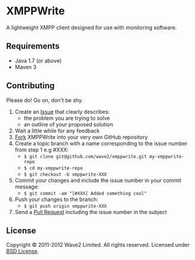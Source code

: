 XMPPWrite
==============

A lightweight XMPP client designed for use with monitoring software.

Requirements
------------

* Java 1.7 (or above)
* Maven 3

Contributing
------------

Please do! Go on, don't be shy.

1. Create an [Issue] that clearly describes:
     * the problem you are trying to solve
     * an outline of your proposed solution
2. Wait a little while for any feedback
3. [Fork] XMPPWrite into your very own GitHub repository
4. Create a topic branch with a name corresponding to the issue number
   from step 1 e.g #XXX:
     * `$ git clone git@github.com/wave2/xmppwrite.git my-xmppwrite-repo`
     * `$ cd my-xmppwrite-repo`
     * `$ git checkout -b xmppwrite-XXX`
5. Commit your changes and include the issue number in your
   commit message:
     * `$ git commit -am "[#XXX] Added something cool"`
6. Push your changes to the branch:
     * `$ git push origin xmppwrite-XXX`
7. Send a [Pull Request] including the issue number in the subject

License
-------

Copyright &copy; 2011-2012 Wave2 Limited. All rights reserved. Licensed under [BSD License].

[BSD License]: https://github.com/wave2/xmppwrite/raw/master/LICENSE
[Fork]: http://help.github.com/fork-a-repo
[Issue]: https://github.com/wave2/xmppwrite/issues
[Pull Request]: http://help.github.com/pull-requests

